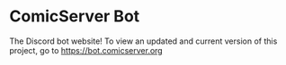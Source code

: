 # ComicServer Bot
The Discord bot website! To view an updated and current version of this project, go to https://bot.comicserver.org
